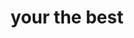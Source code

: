 ---
pid: LLP85
title: your the best
location_transcription: Everywhere/musiam of fine arts
zipcode: '19120'
outside_phl: 
neighborhood: Logan,Olney
age: '12'
age_range: 6-13
instagram: 
image_file_name: LLP_85.jpg
proposal_transcription: My monument represents that who ever you see in the mirror
  is who is the best and the person who's the best is you.  Your the est person you
  can possibly be so be yourself - there is no one better.  So Dream big and keep
  dreaming.  The monument is a mirror with //What do you see?// on top and //Your
  the best!// on bottom.
topic: Art,Culture,Uplifting,Love
topic_summary: 0, 0, 0, 0
type: Sculpture Statue
keywords_other: 
credit: Yusef Frazier
image_labels: 
twitter: 
facebook: 
permalink: "/monuments/llp85/"
layout: item-page
---
